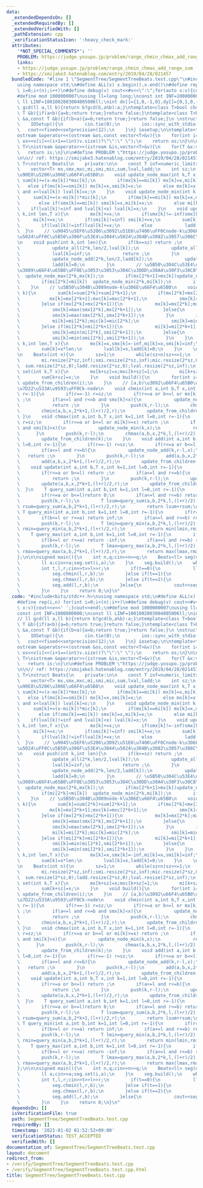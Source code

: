 ```yaml
---
data:
  _extendedDependsOn: []
  _extendedRequiredBy: []
  _extendedVerifiedWith: []
  _pathExtension: cpp
  _verificationStatusIcon: ':heavy_check_mark:'
  attributes:
    '*NOT_SPECIAL_COMMENTS*': ''
    PROBLEM: https://judge.yosupo.jp/problem/range_chmin_chmax_add_range_sum
    links:
    - https://judge.yosupo.jp/problem/range_chmin_chmax_add_range_sum
    - https://smijake3.hatenablog.com/entry/2019/04/28/021457
  bundledCode: "#line 1 \"SegmentTree/SegmentTreeBeats.test.cpp\"\n#include<bits/stdc++.h>\n\
    using namespace std;\n#define ALL(x) x.begin(),x.end()\n#define rep(i,n) for(int\
    \ i=0;i<(n);i++)\n#define debug(v) cout<<#v<<\":\";for(auto x:v){cout<<x<<' ';}cout<<endl;\n\
    #define mod 1000000007\nusing ll=long long;\nconst int INF=1000000000;\nconst\
    \ ll LINF=1001002003004005006ll;\nint dx[]={1,0,-1,0},dy[]={0,1,0,-1};\n// ll\
    \ gcd(ll a,ll b){return b?gcd(b,a%b):a;}\ntemplate<class T>bool chmax(T &a,const\
    \ T &b){if(a<b){a=b;return true;}return false;}\ntemplate<class T>bool chmin(T\
    \ &a,const T &b){if(b<a){a=b;return true;}return false;}\n \nstruct IOSetup{\n\
    \    IOSetup(){\n        cin.tie(0);\n        ios::sync_with_stdio(0);\n     \
    \   cout<<fixed<<setprecision(12);\n    }\n} iosetup;\n\ntemplate<typename T>\n\
    ostream &operator<<(ostream &os,const vector<T>&v){\n    for(int i=0;i<(int)v.size();i++)\
    \ os<<v[i]<<(i+1==(int)v.size()?\"\":\" \");\n    return os;\n}\n\ntemplate<typename\
    \ T>\nistream &operator>>(istream &is,vector<T>&v){\n    for(T &x:v)is>>x;\n \
    \   return is;\n}\n\n#define PROBLEM \"https://judge.yosupo.jp/problem/range_chmin_chmax_add_range_sum\"\
    \n\n// ref: https://smijake3.hatenablog.com/entry/2019/04/28/021457\n\ntemplate<typename\
    \ T>\nstruct Beats{\n    private:\n\n    const T inf=numeric_limits<T>::max()/4;\n\
    \    vector<T> mx,smx,mxc,mi,smi,mic,sum,lval,ladd;\n    int sz;\n    // smx[k]<x<mx[k]\u306E\
    \u90E8\u5206\u306E\u66F4\u65B0\n    void update_node_max(int k,T x){\n       \
    \ sum[k]+=(x-mx[k])*mxc[k];\n        if(mx[k]==mi[k]) mx[k]=x,mi[k]=x;\n     \
    \   else if(mx[k]==smi[k]) mx[k]=x,smi[k]=x;\n        else mx[k]=x;\n        if(lval[k]!=inf\
    \ and x<lval[k]) lval[k]=x;\n    }\n    void update_node_min(int k,T x){\n   \
    \     sum[k]+=(x-mi[k])*mic[k];\n        if(mx[k]==mi[k]) mx[k]=x,mi[k]=x;\n \
    \       else if(smx[k]==mi[k]) smx[k]=x,mi[k]=x;\n        else mi[k]=x;\n    \
    \    if(lval[k]!=inf and lval[k]<x) lval[k]=x;\n    }\n    void update_node_add(int\
    \ k,int len,T x){\n        mx[k]+=x;\n        if(smx[k]!=-inf)smx[k]+=x;\n   \
    \     mi[k]+=x;\n        if(smi[k]!=inf) smi[k]+=x;\n        sum[k]+=x*T(len);\n\
    \        if(lval[k]!=inf)lval[k]+=x;\n        else            ladd[k]+=x;\n  \
    \  }\n    // \u9045\u5EF6\u5206\u3092\u51E6\u7406\uFF0Cnode-k\u306F\u4ECA\u306E\
    \u5024\uFF0C\u5B50\u306F\u53E4\u3044\u5024\u304B\u3082\u3057\u308C\u306A\u3044\
    \n    void push(int k,int len){\n        if(k>=sz) return ;\n        if(lval[k]!=inf){\n\
    \            update_all(2*k,len/2,lval[k]);\n            update_all(2*k+1,len/2,lval[k]);\n\
    \            lval[k]=inf;\n            return ;\n        }\n        if(ladd[k]!=0){\n\
    \            update_node_add(2*k,len/2,ladd[k]);\n            update_node_add(2*k+1,len/2,ladd[k]);\n\
    \            ladd[k]=0;\n        }\n        // \u5B50\u304C\u53E4\u3044\u5024\u306A\
    \u3089\u66F4\u65B0\uFF0E\u3053\u3053\u304C\u30DD\u30A4\u30F3\u30C8\n        if(mx[2*k]>mx[k])\
    \  update_node_max(2*k,mx[k]);\n        if(mx[2*k+1]>mx[k])update_node_max(2*k+1,mx[k]);\n\
    \        if(mi[2*k]<mi[k])  update_node_min(2*k,mi[k]);\n        if(mi[2*k+1]<mi[k])update_node_min(2*k+1,mi[k]);\n\
    \    }\n    // \u5B50\u304B\u3089node-k\u306E\u66F4\u65B0\n    void update_from_children(int\
    \ k){\n        sum[k]=sum[2*k]+sum[2*k+1];\n        if(mx[2*k]<mx[2*k+1]){\n \
    \           mx[k]=mx[2*k+1];mxc[k]=mxc[2*k+1];\n            smx[k]=max(mx[2*k],smx[2*k+1]);\n\
    \        }else if(mx[2*k]>mx[2*k+1]){\n            mx[k]=mx[2*k];mxc[k]=mxc[2*k];\n\
    \            smx[k]=max(smx[2*k],mx[2*k+1]);\n        }else{\n            mx[k]=mx[2*k];mxc[k]=mxc[2*k]+mxc[2*k+1];\n\
    \            smx[k]=max(smx[2*k],smx[2*k+1]);\n        }\n        if(mi[2*k]<mi[2*k+1]){\n\
    \            mi[k]=mi[2*k];mic[k]=mic[2*k];\n            smi[k]=min(smi[2*k],mi[2*k+1]);\n\
    \        }else if(mi[2*k]>mi[2*k+1]){\n            mi[k]=mi[2*k+1];mic[k]=mic[2*k+1];\n\
    \            smi[k]=min(mi[2*k],smi[2*k+1]);\n        }else{\n            mi[k]=mi[2*k];mic[k]=mic[2*k]+mic[2*k+1];\n\
    \            smi[k]=min(smi[2*k],smi[2*k+1]);\n        }\n    }\n    void update_all(int\
    \ k,int len,T x){\n        mx[k]=x,smx[k]=-inf,mi[k]=x,smi[k]=inf;\n        mxc[k]=len,mic[k]=len;\n\
    \        sum[k]=x*len;\n        lval[k]=x,ladd[k]=0;\n    }\n    \n    public:\n\
    \n    Beats(int n){\n        sz=1;\n        while(sz<n)sz<<=1;\n        mx.resize(2*sz,-inf);smx.resize(2*sz,-inf);mxc.resize(2*sz,0);\n\
    \        mi.resize(2*sz,inf);smi.resize(2*sz,inf);mic.resize(2*sz,0);\n      \
    \  sum.resize(2*sz,0);ladd.resize(2*sz,0);lval.resize(2*sz,inf);\n    }\n    void\
    \ set(int k,T x){\n        mx[k+sz]=x;mxc[k+sz]=1;\n        mi[k+sz]=x;mic[k+sz]=1;\n\
    \        sum[k+sz]=x;\n    }\n    void build(){\n        for(int i=sz-1;i;i--)\
    \ update_from_children(i);\n    }\n    // [a,b)\u3092\u66F4\u65B0\uFF0C[l,r)\u63A2\
    \u7D22\u533A\u9593\uFF0Ck-node\n    void chmin(int a,int b,T x,int k=1,int l=0,int\
    \ r=-1){\n        if(r==-1) r=sz;\n        if(r<=a or b<=l or mx[k]<=x) return\
    \ ;\n        if(a<=l and r<=b and smx[k]<x){\n            update_node_max(k,x);\n\
    \            return ;\n        }\n        push(k,r-l);\n        chmin(a,b,x,2*k,l,(l+r)/2);\n\
    \        chmin(a,b,x,2*k+1,(l+r)/2,r);\n        update_from_children(k);\n   \
    \ }\n    void chmax(int a,int b,T x,int k=1,int l=0,int r=-1){\n        if(r==-1)\
    \ r=sz;\n        if(r<=a or b<=l or mi[k]>=x) return ;\n        if(a<=l and r<=b\
    \ and smi[k]>x){\n            update_node_min(k,x);\n            return ;\n  \
    \      }\n        push(k,r-l);\n        chmax(a,b,x,2*k,l,(l+r)/2);\n        chmax(a,b,x,2*k+1,(l+r)/2,r);\n\
    \        update_from_children(k);\n    }\n    void add(int a,int b,T x,int k=1,int\
    \ l=0,int r=-1){\n        if(r==-1) r=sz;\n        if(r<=a or b<=l) return ;\n\
    \        if(a<=l and r<=b){\n            update_node_add(k,r-l,x);\n         \
    \   return ;\n        }\n        push(k,r-l);\n        add(a,b,x,2*k,l,(l+r)/2);\n\
    \        add(a,b,x,2*k+1,(l+r)/2,r);\n        update_from_children(k);\n    }\n\
    \    void update(int a,int b,T x,int k=1,int l=0,int r=-1){\n        if(r==-1)r=sz;\n\
    \        if(r<=a or b<=l) return ;\n        if(a<=l and r<=b){\n            update_all(k,r-l,x);\n\
    \            return ;\n        }\n        push(k,r-l);\n        update(a,b,x,2*k,l,(l+r)/2);\n\
    \        update(a,b,x,2*k+1,(l+r)/2,r);\n        update_from_children(k);\n  \
    \  }\n    T query_sum(int a,int b,int k=1,int l=0,int r=-1){\n        if(r==-1)r=sz;\n\
    \        if(r<=a or b<=l)return 0;\n        if(a<=l and r<=b) return sum[k];\n\
    \        push(k,r-l);\n        T lsum=query_sum(a,b,2*k,l,(l+r)/2);\n        T\
    \ rsum=query_sum(a,b,2*k+1,(l+r)/2,r);\n        return lsum+rsum;\n    }\n   \
    \ T query_min(int a,int b,int k=1,int l=0,int r=-1){\n        if(r==-1)r=sz;\n\
    \        if(b<=l or r<=a) return inf;\n        if(a<=l and r<=b) return mi[k];\n\
    \        push(k,r-l);\n        T lmin=query_min(a,b,2*k,l,(l+r)/2);\n        T\
    \ rmin=query_min(a,b,2*k+1,(l+r)/2,r);\n        return min(lmin,rmin);\n    }\n\
    \    T query_max(int a,int b,int k=1,int l=0,int r=-1){\n        if(r==-1)r=sz;\n\
    \        if(b<=l or r<=a) return -inf;\n        if(a<=l and r<=b) return mx[k];\n\
    \        push(k,r-l);\n        T lmax=query_max(a,b,2*k,l,(l+r)/2);\n        T\
    \ rmax=query_max(a,b,2*k+1,(l+r)/2,r);\n        return max(lmax,rmax);\n    }\n\
    };\n\n\nsigned main(){\n    int n,q;cin>>n>>q;\n    Beats<ll> seg(n);\n    rep(i,n){\n\
    \        ll a;cin>>a;seg.set(i,a);\n    }\n    seg.build();\n    while(q--){\n\
    \        int t,l,r;cin>>t>>l>>r;\n        if(t==0){\n            ll b;cin>>b;\n\
    \            seg.chmin(l,r,b);\n        }else if(t==1){\n            ll b;cin>>b;\n\
    \            seg.chmax(l,r,b);\n        }else if(t==2){\n            ll b;cin>>b;\n\
    \            seg.add(l,r,b);\n        }else{\n            cout<<seg.query_sum(l,r)<<endl;\n\
    \        }\n    }\n    return 0;\n}\n"
  code: "#include<bits/stdc++.h>\nusing namespace std;\n#define ALL(x) x.begin(),x.end()\n\
    #define rep(i,n) for(int i=0;i<(n);i++)\n#define debug(v) cout<<#v<<\":\";for(auto\
    \ x:v){cout<<x<<' ';}cout<<endl;\n#define mod 1000000007\nusing ll=long long;\n\
    const int INF=1000000000;\nconst ll LINF=1001002003004005006ll;\nint dx[]={1,0,-1,0},dy[]={0,1,0,-1};\n\
    // ll gcd(ll a,ll b){return b?gcd(b,a%b):a;}\ntemplate<class T>bool chmax(T &a,const\
    \ T &b){if(a<b){a=b;return true;}return false;}\ntemplate<class T>bool chmin(T\
    \ &a,const T &b){if(b<a){a=b;return true;}return false;}\n \nstruct IOSetup{\n\
    \    IOSetup(){\n        cin.tie(0);\n        ios::sync_with_stdio(0);\n     \
    \   cout<<fixed<<setprecision(12);\n    }\n} iosetup;\n\ntemplate<typename T>\n\
    ostream &operator<<(ostream &os,const vector<T>&v){\n    for(int i=0;i<(int)v.size();i++)\
    \ os<<v[i]<<(i+1==(int)v.size()?\"\":\" \");\n    return os;\n}\n\ntemplate<typename\
    \ T>\nistream &operator>>(istream &is,vector<T>&v){\n    for(T &x:v)is>>x;\n \
    \   return is;\n}\n\n#define PROBLEM \"https://judge.yosupo.jp/problem/range_chmin_chmax_add_range_sum\"\
    \n\n// ref: https://smijake3.hatenablog.com/entry/2019/04/28/021457\n\ntemplate<typename\
    \ T>\nstruct Beats{\n    private:\n\n    const T inf=numeric_limits<T>::max()/4;\n\
    \    vector<T> mx,smx,mxc,mi,smi,mic,sum,lval,ladd;\n    int sz;\n    // smx[k]<x<mx[k]\u306E\
    \u90E8\u5206\u306E\u66F4\u65B0\n    void update_node_max(int k,T x){\n       \
    \ sum[k]+=(x-mx[k])*mxc[k];\n        if(mx[k]==mi[k]) mx[k]=x,mi[k]=x;\n     \
    \   else if(mx[k]==smi[k]) mx[k]=x,smi[k]=x;\n        else mx[k]=x;\n        if(lval[k]!=inf\
    \ and x<lval[k]) lval[k]=x;\n    }\n    void update_node_min(int k,T x){\n   \
    \     sum[k]+=(x-mi[k])*mic[k];\n        if(mx[k]==mi[k]) mx[k]=x,mi[k]=x;\n \
    \       else if(smx[k]==mi[k]) smx[k]=x,mi[k]=x;\n        else mi[k]=x;\n    \
    \    if(lval[k]!=inf and lval[k]<x) lval[k]=x;\n    }\n    void update_node_add(int\
    \ k,int len,T x){\n        mx[k]+=x;\n        if(smx[k]!=-inf)smx[k]+=x;\n   \
    \     mi[k]+=x;\n        if(smi[k]!=inf) smi[k]+=x;\n        sum[k]+=x*T(len);\n\
    \        if(lval[k]!=inf)lval[k]+=x;\n        else            ladd[k]+=x;\n  \
    \  }\n    // \u9045\u5EF6\u5206\u3092\u51E6\u7406\uFF0Cnode-k\u306F\u4ECA\u306E\
    \u5024\uFF0C\u5B50\u306F\u53E4\u3044\u5024\u304B\u3082\u3057\u308C\u306A\u3044\
    \n    void push(int k,int len){\n        if(k>=sz) return ;\n        if(lval[k]!=inf){\n\
    \            update_all(2*k,len/2,lval[k]);\n            update_all(2*k+1,len/2,lval[k]);\n\
    \            lval[k]=inf;\n            return ;\n        }\n        if(ladd[k]!=0){\n\
    \            update_node_add(2*k,len/2,ladd[k]);\n            update_node_add(2*k+1,len/2,ladd[k]);\n\
    \            ladd[k]=0;\n        }\n        // \u5B50\u304C\u53E4\u3044\u5024\u306A\
    \u3089\u66F4\u65B0\uFF0E\u3053\u3053\u304C\u30DD\u30A4\u30F3\u30C8\n        if(mx[2*k]>mx[k])\
    \  update_node_max(2*k,mx[k]);\n        if(mx[2*k+1]>mx[k])update_node_max(2*k+1,mx[k]);\n\
    \        if(mi[2*k]<mi[k])  update_node_min(2*k,mi[k]);\n        if(mi[2*k+1]<mi[k])update_node_min(2*k+1,mi[k]);\n\
    \    }\n    // \u5B50\u304B\u3089node-k\u306E\u66F4\u65B0\n    void update_from_children(int\
    \ k){\n        sum[k]=sum[2*k]+sum[2*k+1];\n        if(mx[2*k]<mx[2*k+1]){\n \
    \           mx[k]=mx[2*k+1];mxc[k]=mxc[2*k+1];\n            smx[k]=max(mx[2*k],smx[2*k+1]);\n\
    \        }else if(mx[2*k]>mx[2*k+1]){\n            mx[k]=mx[2*k];mxc[k]=mxc[2*k];\n\
    \            smx[k]=max(smx[2*k],mx[2*k+1]);\n        }else{\n            mx[k]=mx[2*k];mxc[k]=mxc[2*k]+mxc[2*k+1];\n\
    \            smx[k]=max(smx[2*k],smx[2*k+1]);\n        }\n        if(mi[2*k]<mi[2*k+1]){\n\
    \            mi[k]=mi[2*k];mic[k]=mic[2*k];\n            smi[k]=min(smi[2*k],mi[2*k+1]);\n\
    \        }else if(mi[2*k]>mi[2*k+1]){\n            mi[k]=mi[2*k+1];mic[k]=mic[2*k+1];\n\
    \            smi[k]=min(mi[2*k],smi[2*k+1]);\n        }else{\n            mi[k]=mi[2*k];mic[k]=mic[2*k]+mic[2*k+1];\n\
    \            smi[k]=min(smi[2*k],smi[2*k+1]);\n        }\n    }\n    void update_all(int\
    \ k,int len,T x){\n        mx[k]=x,smx[k]=-inf,mi[k]=x,smi[k]=inf;\n        mxc[k]=len,mic[k]=len;\n\
    \        sum[k]=x*len;\n        lval[k]=x,ladd[k]=0;\n    }\n    \n    public:\n\
    \n    Beats(int n){\n        sz=1;\n        while(sz<n)sz<<=1;\n        mx.resize(2*sz,-inf);smx.resize(2*sz,-inf);mxc.resize(2*sz,0);\n\
    \        mi.resize(2*sz,inf);smi.resize(2*sz,inf);mic.resize(2*sz,0);\n      \
    \  sum.resize(2*sz,0);ladd.resize(2*sz,0);lval.resize(2*sz,inf);\n    }\n    void\
    \ set(int k,T x){\n        mx[k+sz]=x;mxc[k+sz]=1;\n        mi[k+sz]=x;mic[k+sz]=1;\n\
    \        sum[k+sz]=x;\n    }\n    void build(){\n        for(int i=sz-1;i;i--)\
    \ update_from_children(i);\n    }\n    // [a,b)\u3092\u66F4\u65B0\uFF0C[l,r)\u63A2\
    \u7D22\u533A\u9593\uFF0Ck-node\n    void chmin(int a,int b,T x,int k=1,int l=0,int\
    \ r=-1){\n        if(r==-1) r=sz;\n        if(r<=a or b<=l or mx[k]<=x) return\
    \ ;\n        if(a<=l and r<=b and smx[k]<x){\n            update_node_max(k,x);\n\
    \            return ;\n        }\n        push(k,r-l);\n        chmin(a,b,x,2*k,l,(l+r)/2);\n\
    \        chmin(a,b,x,2*k+1,(l+r)/2,r);\n        update_from_children(k);\n   \
    \ }\n    void chmax(int a,int b,T x,int k=1,int l=0,int r=-1){\n        if(r==-1)\
    \ r=sz;\n        if(r<=a or b<=l or mi[k]>=x) return ;\n        if(a<=l and r<=b\
    \ and smi[k]>x){\n            update_node_min(k,x);\n            return ;\n  \
    \      }\n        push(k,r-l);\n        chmax(a,b,x,2*k,l,(l+r)/2);\n        chmax(a,b,x,2*k+1,(l+r)/2,r);\n\
    \        update_from_children(k);\n    }\n    void add(int a,int b,T x,int k=1,int\
    \ l=0,int r=-1){\n        if(r==-1) r=sz;\n        if(r<=a or b<=l) return ;\n\
    \        if(a<=l and r<=b){\n            update_node_add(k,r-l,x);\n         \
    \   return ;\n        }\n        push(k,r-l);\n        add(a,b,x,2*k,l,(l+r)/2);\n\
    \        add(a,b,x,2*k+1,(l+r)/2,r);\n        update_from_children(k);\n    }\n\
    \    void update(int a,int b,T x,int k=1,int l=0,int r=-1){\n        if(r==-1)r=sz;\n\
    \        if(r<=a or b<=l) return ;\n        if(a<=l and r<=b){\n            update_all(k,r-l,x);\n\
    \            return ;\n        }\n        push(k,r-l);\n        update(a,b,x,2*k,l,(l+r)/2);\n\
    \        update(a,b,x,2*k+1,(l+r)/2,r);\n        update_from_children(k);\n  \
    \  }\n    T query_sum(int a,int b,int k=1,int l=0,int r=-1){\n        if(r==-1)r=sz;\n\
    \        if(r<=a or b<=l)return 0;\n        if(a<=l and r<=b) return sum[k];\n\
    \        push(k,r-l);\n        T lsum=query_sum(a,b,2*k,l,(l+r)/2);\n        T\
    \ rsum=query_sum(a,b,2*k+1,(l+r)/2,r);\n        return lsum+rsum;\n    }\n   \
    \ T query_min(int a,int b,int k=1,int l=0,int r=-1){\n        if(r==-1)r=sz;\n\
    \        if(b<=l or r<=a) return inf;\n        if(a<=l and r<=b) return mi[k];\n\
    \        push(k,r-l);\n        T lmin=query_min(a,b,2*k,l,(l+r)/2);\n        T\
    \ rmin=query_min(a,b,2*k+1,(l+r)/2,r);\n        return min(lmin,rmin);\n    }\n\
    \    T query_max(int a,int b,int k=1,int l=0,int r=-1){\n        if(r==-1)r=sz;\n\
    \        if(b<=l or r<=a) return -inf;\n        if(a<=l and r<=b) return mx[k];\n\
    \        push(k,r-l);\n        T lmax=query_max(a,b,2*k,l,(l+r)/2);\n        T\
    \ rmax=query_max(a,b,2*k+1,(l+r)/2,r);\n        return max(lmax,rmax);\n    }\n\
    };\n\n\nsigned main(){\n    int n,q;cin>>n>>q;\n    Beats<ll> seg(n);\n    rep(i,n){\n\
    \        ll a;cin>>a;seg.set(i,a);\n    }\n    seg.build();\n    while(q--){\n\
    \        int t,l,r;cin>>t>>l>>r;\n        if(t==0){\n            ll b;cin>>b;\n\
    \            seg.chmin(l,r,b);\n        }else if(t==1){\n            ll b;cin>>b;\n\
    \            seg.chmax(l,r,b);\n        }else if(t==2){\n            ll b;cin>>b;\n\
    \            seg.add(l,r,b);\n        }else{\n            cout<<seg.query_sum(l,r)<<endl;\n\
    \        }\n    }\n    return 0;\n}\n"
  dependsOn: []
  isVerificationFile: true
  path: SegmentTree/SegmentTreeBeats.test.cpp
  requiredBy: []
  timestamp: '2021-01-02 01:52:52+09:00'
  verificationStatus: TEST_ACCEPTED
  verifiedWith: []
documentation_of: SegmentTree/SegmentTreeBeats.test.cpp
layout: document
redirect_from:
- /verify/SegmentTree/SegmentTreeBeats.test.cpp
- /verify/SegmentTree/SegmentTreeBeats.test.cpp.html
title: SegmentTree/SegmentTreeBeats.test.cpp
---
```


